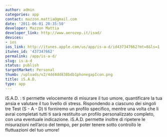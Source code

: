 ```yaml
---
author: admin
categories: app
contact: mazzon.mattia@gmail.com
date: '2011-06-01 20:35:50'
developer: Mazzon Mattia
developer_link: http://www.aerozep.it/isad/
devices: 
- ios
ios_link: http://itunes.apple.com/us/app/is-a-d/id437347662?mt=8&ls=1
itunes_id: '437347662'
permalink: /app/is-a-d/
slug: is-a-d
status: publish
targetMarket: Personal
thumb: /uploads/v2/4dd4dd838bdb1phonegapIcon.png
title: iS.A.D.
type: app
---
```


iS.A.D. : ti permette velocemente di misurare il tuo umore, quantificare la tua ansia e valutare il tuo livello di stress. 
Rispondendo a ciascuno dei singoli tre Test (S - A - D) ti forniremo un profilo specifico, mentre una volta che li avrai completati tutti ti sarà restituito un profilo personalizzato completo, con una eventuale indicazione.
iS.A.D. permette inoltre di ripetere le misurazioni nell’arco del tempo, per poter tenere sotto controllo le fluttuazioni del tuo umore! 